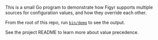 This is a small Go program to demonstrate how Figyr supports multiple sources
for configuration values, and how they override each other.

From the root of this repo, run [`bin/demo`](../../bin/demo) to see the output.

See the project README to learn more about value precedence.
